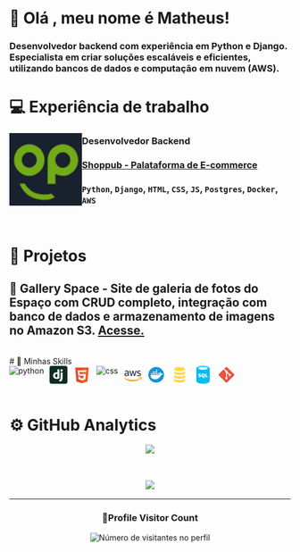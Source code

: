 # 👋 Olá , meu nome é Matheus!

### Desenvolvedor backend com experiência em Python e Django. Especialista em criar soluções escaláveis e eficientes, utilizando bancos de dados e computação em nuvem (AWS).

# 💻 Experiência de trabalho

[<img align="left" height="130px" width="130px" alt="Warpnet" src="media/shoplogo.png"/>](https://www.shoppub.com.br/)

### Desenvolvedor Backend
### [Shoppub - Palataforma de E-commerce](https://www.shoppub.com.br/)
### `Python`, `Django`, `HTML`, `CSS`, `JS`, `Postgres`, `Docker`, `AWS`
<br/>

# 🚀 Projetos

## 🌌 Gallery Space - Site de galeria de fotos do Espaço com CRUD completo, integração com banco de dados e armazenamento de imagens no Amazon S3. [Acesse.](https://galleryspace-production.up.railway.app/)
<br/>
# 🚀 Minhas Skills

<div style="display: flex; gap: 10px;">
  <img height="32" src="https://upload.wikimedia.org/wikipedia/commons/c/c3/Python-logo-notext.svg" alt="python"/>
  <img height="32" src="media/icons/django-icon-svgrepo-com.svg" alt="django"/>
  <img height="32" src="media/icons/html-5-svgrepo-com.svg" alt="html"/>
  <img height="32" src="https://upload.wikimedia.org/wikipedia/commons/6/62/CSS3_logo.svg" alt="css"/>
  <img height="32" src="media/icons/aws-svgrepo-com.svg" alt="awss3"/>
  <img height="32" src="media/icons/docker-svgrepo-com.svg" alt="docker"/>
  <img height="32" src="media/icons/sql-svgrepo-com.svg" alt="postgresql"/>
  <img height="32" src="media/icons/sql-database-generic-svgrepo-com.svg" alt="sqlite"/>
  <img height="32" src="media/icons/git-svgrepo-com.svg" alt="git"/>
</div>
<br/>


# ⚙️ GitHub Analytics

<p align="center">
  <a href="https://github.com/Matheus1237" title="Perfil do Iuri">
    <img height="180em" src="https://github-readme-stats.vercel.app/api?username=Matheus1237&theme=dracula&show_icons=true" />
  </a>
</p>
<br/>

<p align="center">
  <a
    href="https://github.com/ryo-ma/github-profile-trophy"
    title="repositório de troféus"
  >
    <img
      width="800"
      src="https://github-profile-trophy.vercel.app/?username=Matheus1237&column=8&theme=darkhub&no-frame=true&no-bg=true"
    />
  </a>
</p>

---

<div align="center">
  <h3><b>📍Profile Visitor Count</b></h3>
</div>

<p align="center">
  <img
    src="https://profile-counter.glitch.me/Matheus1237/count.svg"
    alt="Número de visitantes no perfil"
  />
</p>